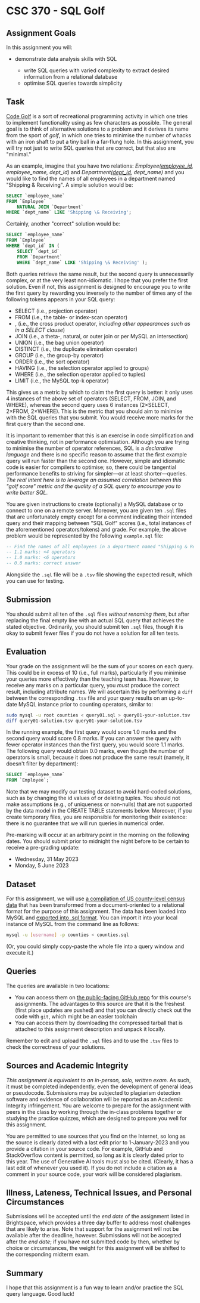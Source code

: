 # CSC 370 - SQL Golf

## Assignment Goals

In this assignment you will:

  * demonstrate data analysis skills with SQL

    + write SQL queries with varied complexity to extract desired information from a relational database
    + optimise SQL queries towards simplicity

## Task

[Code Golf](https://www.barrymichaeldoyle.com/code-golf/) is a sort of recreational programming activity in which one tries to implement functionality using as few characters as possible. The general goal is to think of alternative solutions to a problem and it derives its name from the sport of _golf_, in which one tries to minimise the number of whacks with an iron shaft to put a tiny ball in a far-flung hole. In this assignment, you will try not just to write SQL queries that are correct, but that also are "minimal." 

As an example, imagine that you have two relations: *Employee(<ins>employee_id</ins>, employee_name, dept_id)* and *Department(<ins>dept_id</ins>, dept_name)* and you would like to find the names of all employees in a department named "Shipping & Receiving". A simple solution would be:

```sql
SELECT `employee_name`
FROM `Employee`
    NATURAL JOIN `Department`
WHERE `dept_name` LIKE 'Shipping \& Receiving';
```

Certainly, another "correct" solution would be:

```sql
SELECT `employee_name`
FROM `Employee`
WHERE `dept_id` IN (
    SELECT `dept_id`
    FROM `Department`
    WHERE `dept_name` LIKE 'Shipping \& Receiving' );
```

Both queries retrieve the same result, but the second query is unnecessarily complex, or at the very least non-idiomatic. I hope that you prefer the first solution. Even if not, this assignment is designed to encourage you to write the first query by rewarding you inversely to the number of times any of the following tokens appears in your SQL query:

  * SELECT (i.e., projection operator)
  * FROM (i.e., the table- or index-scan operator)
  * , (i.e., the cross product operator, _including other appearances such as in a SELECT clause_)
  * JOIN (i.e., a theta-, natural, or outer join or per MySQL an intersection)
  * UNION (i.e., the bag union operator)
  * DISTINCT (i.e., the duplicate elimination operator)
  * GROUP (i.e., the group-by operator)
  * ORDER (i.e., the sort operator)
  * HAVING (i.e., the selection operator applied to groups)
  * WHERE (i.e., the selection operator applied to tuples)
  * LIMIT (i.e., the MySQL top-k operator)

This gives us a metric by which to claim the first query is better: it only uses 4 instances of the above set of operators (SELECT, FROM, JOIN, and WHERE), whereas the second query uses 6 instances (2×SELECT, 2×FROM, 2×WHERE). This is the metric that you should aim to minimise with the SQL queries that you submit. You would receive more marks for the first query than the second one.

It is important to remember that this is an exercise in code simplification and creative thinking, not in performance optimisation. Although you are trying to minimise the number of operator references, SQL is a _declarative language_ and there is no specific reason to assume that the first example query will run faster than the second one. However, simple and idiomatic code is easier for compilers to optimise; so, there could be tangential performance benefits to striving for simpler—or at least shorter—queries. _The real intent here is to leverage an assumed correlation between this "golf score" metric and the quality of a SQL query to encourage you to write better SQL_.

You are given instructions to create (optionally) a MySQL database or to connect to one on a remote server. Moreover, you are given ten `.sql` files that are unfortunately empty except for a comment indicating their intended query and their mapping between "SQL Golf" scores (i.e., total instances of the aforementioned operators/tokens) and grade. For example, the above problem would be represented by the following `example.sql` file:

```sql
-- Find the names of all employees in a department named "Shipping & Receiving"
-- 1.1 marks: <4 operators
-- 1.0 marks: <6 operators
-- 0.8 marks: correct answer

```

Alongside the `.sql` file will be a `.tsv` file showing the expected result, which you can use for testing.


## Submission

You should submit all ten of the `.sql` files _without renaming them_, but after replacing the final empty line with an actual SQL query that achieves the stated objective. Ordinarily, you should submit ten `.sql` files, though it is okay to submit fewer files if you do not have a solution for all ten tests.

## Evaluation

Your grade on the assignment will be the sum of your scores on each query. This could be in excess of 10 (i.e., full marks), particularly if you minimise your queries more effectively than the teaching team has. However, to receive any marks on a particular query, you *must* produce the correct result, including attribute names. We will ascertain this by performing a `diff` between the corresponding `.tsv` file and your query results on an up-to-date MySQL instance prior to counting operators, similar to:

```bash
sudo mysql -u root counties < query01.sql > query01-your-solution.tsv
diff query01-solution.tsv query01-your-solution.tsv
```

In the running example, the first query would score 1.0 marks and the second query would score 0.8 marks. If you can answer the query with fewer operator instances than the first query, you would score 1.1 marks. The following query would obtain 0.0 marks, even though the number of operators is small, because it does not produce the same result (namely, it doesn't filter by department):

```sql
SELECT `employee_name`
FROM `Employee`;
```

Note that we may modify our testing dataset to avoid hard-coded solutions, such as by changing the id values of or deleting tuples. You should not make assumptions (e.g., of uniqueness or non-nulls) that are not supported by the data model in the CREATE TABLE statements below. Moreover, if you create temporary files, you are responsible for monitoring their existence: there is no guarantee that we will run queries in numerical order.

Pre-marking will occur at an arbitrary point in the morning on the following dates. You should submit prior to midnight the night before to be certain to receive a pre-grading update:

  * Wednesday, 31 May 2023
  * Monday, 5 June 2023

## Dataset

For this assignment, we will use [a compilation of US county-level census data](https://github.com/evangambit/JsonOfCounties) that has been transformed from a document-oriented to a relational format for the purpose of this assignment. The data has been loaded into MySQL and [exported into .sql format](./counties.sql). You can import it into your local instance of MySQL from the command line as follows:

```bash
mysql -u [username] -p counties < counties.sql
```

(Or, you could simply copy-paste the whole file into a query window and execute it.)


## Queries

The queries are available in two locations:

  * You can access them on [the public-facing GitHub repo](https://github.com/sean-chester/relational-databases/01-data-analysis) for this course's assignments. The advantages to this source are that it is the freshest (first place updates are pushed) and that you can directly check out the code with `git`, which might be an easier toolchain
  * You can access them by downloading the compressed tarball that is attached to this assignment description and unpack it locally.

Remember to edit and upload the `.sql` files and to use the `.tsv` files to check the correctness of your solutions.


## Sources and Academic Integrity

_This assignment is equivalent to an in-person, solo, written exam_. As such, it must be completed independently, even the development of general ideas or pseudocode. Submissions may be subjected to plagiarism detection software and evidence of collaboration will be reported as an Academic Integrity infringement. You are welcome to prepare for the assignment with peers in the class by working through the in-class problems together or studying the practice quizzes, which are designed to prepare you well for this assignment.

You are permitted to use sources that you find on the Internet, so long as the source is clearly dated with a last edit prior to 1-January-2023 and you provide a citation in your source code. For example, GitHub and StackOverflow content is permitted, so long as it is clearly dated prior to this year. The use of Generative AI tools must also be cited. (Clearly, it has a last edit of whenever you used it). If you do not include a citation as a comment in your source code, your work will be considered plagiarism.


## Illness, Lateness, Technical Issues, and Personal Circumstances

Submissions will be accepted until the _end date_ of the assignment listed in Brightspace, which provides a three day buffer to address most challenges that are likely to arise. Note that support for the assignment will not be available after the deadline, however. Submissions will not be accepted after the _end date_; if you have not submitted code by then, whether by choice or circumstances, the weight for this assignment will be shifted to the corresponding midterm exam.

## Summary

I hope that this assignment is a fun way to learn and/or practice the SQL query language. Good luck!
